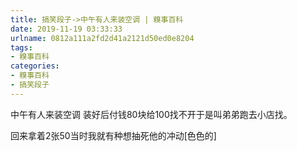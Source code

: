```yaml
---
title: 搞笑段子->中午有人来装空调 | 糗事百科
date: 2019-11-19 03:33:33
urlname: 0812a111a2fd2d41a2121d50ed0e8204
tags: 
- 糗事百科
categories:
- 糗事百科
- 搞笑段子
---
```

中午有人来装空调 装好后付钱80块给100找不开于是叫弟弟跑去小店找。

回来拿着2张50当时我就有种想抽死他的冲动[色色的]


